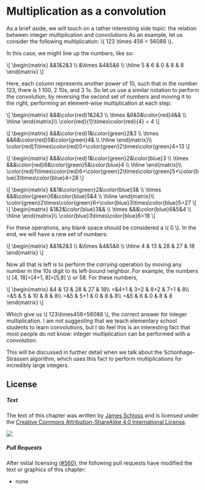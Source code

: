 # Multiplication as a convolution

As a brief aside, we will touch on a rather interesting side topic: the relation between integer multiplication and convolutions
As an example, let us consider the following multiplication: \\( 123 \times 456 = 56088 \\).

In this case, we might line up the numbers, like so:

\\[
\begin{matrix}
&&1&2&3 \\\\
&\times &4&5&6 \\\\
\hline
5 & 6 & 0 & 8 & 8
\end{matrix}
\\]

Here, each column represents another power of 10, such that in the number 123, there is 1 100, 2 10s, and 3 1s.
So let us use a similar notation to perform the convolution, by reversing the second set of numbers and moving it to the right, performing an element-wise multiplication at each step:

\\[
\begin{matrix}
&&&\color{red}1&2&3 \\\\
\times &6&5&\color{red}4&& \\\\
\hline
\end{matrix}\\\\
\color{red}{1}\times\color{red}{4} = 4
\\]

\\[
\begin{matrix}
&&&\color{red}1&\color{green}2&3 \\\\
\times &&6&\color{red}5&\color{green}4& \\\\
\hline
\end{matrix}\\\\
\color{red}1\times\color{red}5+\color{green}2\times\color{green}4=13
\\]

\\[
\begin{matrix}
&&&\color{red}1&\color{green}2&\color{blue}3 \\\\
\times &&&\color{red}6&\color{green}5&\color{blue}4 \\\\
\hline
\end{matrix}\\\\
\color{red}1\times\color{red}6+\color{green}2\times\color{green}5+\color{blue}3\times\color{blue}4=28
\\]

\\[
\begin{matrix}
&&1&\color{green}2&\color{blue}3& \\\\
\times &&&\color{green}6&\color{blue}5&4 \\\\
\hline
\end{matrix}\\\\
\color{green}2\times\color{green}6+\color{blue}3\times\color{blue}5=27
\\[  \\]
\begin{matrix}
&1&2&\color{blue}3&& \\\\
\times &&&\color{blue}6&5&4 \\\\
\hline
\end{matrix}\\\\
\color{blue}3\times\color{blue}6=18
\\]

For these operations, any blank space should be considered a \\( 0 \\).
In the end, we will have a new set of numbers:

\\[
\begin{matrix}
&&1&2&3 \\\\
&\times &4&5&6 \\\\
\hline
4 & 13 & 28 & 27 & 18
\end{matrix}
\\]

Now all that is left is to perform the *carrying* operation by moving any number in the 10s digit to its left-bound neighbor.
For example, the numbers \\( [4, 18]=[4+1, 8]=[5,8] \\) or 58.
For these numbers, 

\\[
\begin{matrix}
&4 & 13 & 28 & 27 & 18\\\\
=&4+1 & 3+2 & 8+2 & 7+1 & 8\\\\
=&5 & 5 & 10 & 8 & 8\\\\
=&5 & 5+1 & 0 & 8 & 8\\\\
=&5 & 6 & 0 & 8 & 8
\end{matrix}
\\]

Which give us \\( 123\times456=56088 \\), the correct answer for integer multiplication.
I am not suggesting that we teach elementary school students to learn convolutions, but I do feel this is an interesting fact that most people do not know: integer multiplication can be performed with a convolution.

This will be discussed in further detail when we talk about the Schonhage-Strassen algorithm, which uses this fact to perform multiplications for incredibly large integers.



## License

##### Text

The text of this chapter was written by [James Schloss](https://github.com/leios) and is licensed under the [Creative Commons Attribution-ShareAlike 4.0 International License](https://creativecommons.org/licenses/by-sa/4.0/legalcode).

[<p><img  class="center" src="../../cc/CC-BY-SA_icon.svg" /></p>](https://creativecommons.org/licenses/by-sa/4.0/)

##### Pull Requests

After initial licensing ([#560](https://github.com/algorithm-archivists/algorithm-archive/pull/560)), the following pull requests have modified the text or graphics of this chapter:
- none


